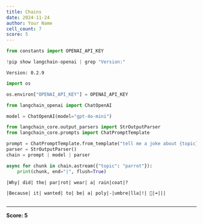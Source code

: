 ```yaml
---
title: Chains
date: 2024-11-24
author: Your Name
cell_count: 7
score: 5
---
```


```python
from constants import OPENAI_API_KEY
```


```python
!pip show langchain-openai | grep "Version:"
```

    Version: 0.2.9



```python
import os
```


```python
os.environ["OPENAI_API_KEY"] = OPENAI_API_KEY
```


```python
from langchain_openai import ChatOpenAI

model = ChatOpenAI(model="gpt-4o-mini")
```


```python
from langchain_core.output_parsers import StrOutputParser
from langchain_core.prompts import ChatPromptTemplate

prompt = ChatPromptTemplate.from_template("tell me a joke about {topic}")
parser = StrOutputParser()
chain = prompt | model | parser

async for chunk in chain.astream({"topic": "parrot"}):
    print(chunk, end="|", flush=True)
```

    |Why| did| the| par|rot| wear| a| rain|coat|?
    
    |Because| it| wanted| to| be| a| poly|-|umbre|lla|!| 🦜|☔|️||


```python

```


---
**Score: 5**
